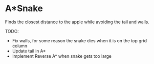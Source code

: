 # A*Snake
Finds the closest distance to the apple while avoiding the tail and walls.

TODO:
- Fix walls, for some reason the snake dies when it is on the top grid column
- Update tail in A*
- Implement Reverse A* when snake gets too large 
